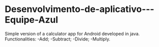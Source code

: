 # Desenvolvimento-de-aplicativo---Equipe-Azul
Simple version of a calculator app for Android developed in java.
Functionalities: 
-Add;
-Subtract;
-Divide; 
-Multiply.

